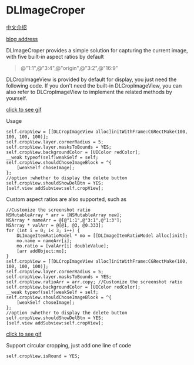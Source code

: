 # DLImageCroper

[中文介绍](https://github.com/vitasapple/DLImageCroper/blob/main/chinese.md)

[blog address](https://juejin.cn/post/6974245323338153998/)

DLImageCroper provides a simple solution for capturing the current image, with five built-in aspect ratios by default

> @"1:1",@"3:4",@"origin",@"3:2",@"16:9"

DLCropImageView is provided by default for display, you just need the following code. If you don't need the built-in DLCropImageView, you can also refer to DLCropImageView to implement the related methods by yourself.

[click to see gif](https://p6-juejin.byteimg.com/tos-cn-i-k3u1fbpfcp/4fb889a7c67a42cf97f85a254d06040d~tplv-k3u1fbpfcp-watermark.image)

Usage

```
self.cropView = [[DLCropImageView alloc]initWithFrame:CGRectMake(100, 100, 100, 100)];
self.cropView.layer.cornerRadius = 5;
self.cropView.layer.masksToBounds = YES;
self.cropView.backgroundColor = [UIColor redColor];
__weak typeof(self)weakSelf = self;
self.cropView.shouldChoseImageBlock = ^{
    [weakSelf choseImage];
};
//option :whether to display the delete button
self.cropView.shouldShowDelBtn = YES;
[self.view addSubview:self.cropView];
```

Custom aspect ratios are also supported, such as

```
//Customize the screenshot ratio
NSMutableArray * arr = [NSMutableArray new];
NSArray * nameArr = @[@"1:1",@"3:1",@"1:3"];
NSArray * valArr = @[@1, @3, @0.333];
for (int i = 0; i< 3; i++) {
    DLImageItemRatioModel * mo = [[DLImageItemRatioModel alloc]init];
    mo.name = nameArr[i];
    mo.ratio = [valArr[i] doubleValue];
    [arr addObject:mo];
}
self.cropView = [[DLCropImageView alloc]initWithFrame:CGRectMake(100, 100, 100, 100)];
self.cropView.layer.cornerRadius = 5;
self.cropView.layer.masksToBounds = YES;
self.cropView.ratioArr = arr.copy; //Customize the screenshot ratio
self.cropView.backgroundColor = [UIColor redColor];
__weak typeof(self)weakSelf = self;
self.cropView.shouldChoseImageBlock = ^{
    [weakSelf choseImage];
};
//option :whether to display the delete button
self.cropView.shouldShowDelBtn = YES;
[self.view addSubview:self.cropView];
```

[click to see gif](https://p6-juejin.byteimg.com/tos-cn-i-k3u1fbpfcp/7dd8ebceb6244411b5102357cb050dfc~tplv-k3u1fbpfcp-watermark.image)

Support circular cropping, just add one line of code

```
self.cropView.isRound = YES;
```

